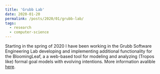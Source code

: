 ```yaml
---
title: 'Grubb Lab'
date: 2020-01-20
permalink: /posts/2020/01/grubb-lab/
tags:
  - research
  - computer-science
---
```


Starting in the spring of 2020 I have been working in the Grubb Software Engineering Lab developing and implementing additional functionality for the BloomingLeaf, a a web-based tool for modeling and analyzing (Tropos like) formal goal models with evolving intentions.
More information avalible [here](https://amgrubb.github.io/grubb-lab/).
